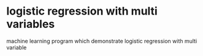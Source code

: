 # logistic regression with multi variables
 machine learning program which demonstrate logistic regression with multi variable 
